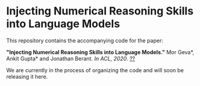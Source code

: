 # Injecting Numerical Reasoning Skills into Language Models

This repository contains the accompanying code for the paper:

**"Injecting Numerical Reasoning Skills into Language Models."** Mor Geva*, Ankit Gupta* and Jonathan Berant. *In ACL, 2020*.
[??](??)

We are currently in the process of organizing the code and will soon be releasing it here.
